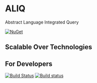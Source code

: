 # ALIQ

Abstract Language Integrated Query

[![NuGet](https://img.shields.io/nuget/v/Aliq.svg)](https://www.nuget.org/packages/Aliq/)

## Scalable Over Technologies

## For Developers

[![Build Status](https://travis-ci.org/sergey-shandar/aliq.svg?branch=master)](https://travis-ci.org/sergey-shandar/aliq)
[![Build status](https://ci.appveyor.com/api/projects/status/vcwvhs2fma3tmvwy?svg=true)](https://ci.appveyor.com/project/sergey-shandar/aliq)
